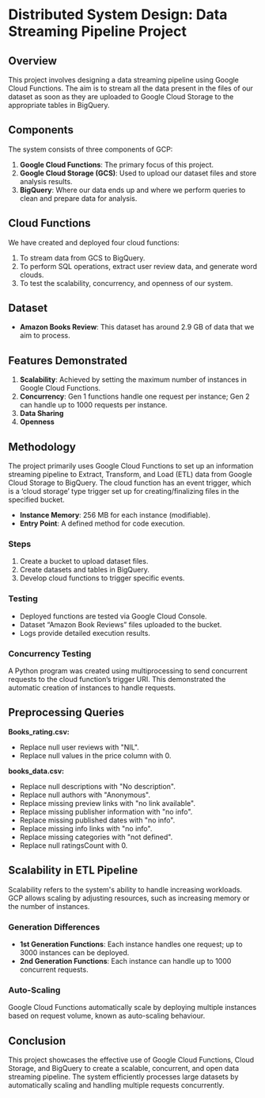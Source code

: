 # Distributed System Design: Data Streaming Pipeline Project


## Overview
This project involves designing a data streaming pipeline using Google Cloud Functions. The aim is to stream all the data present in the files of our dataset as soon as they are uploaded to Google Cloud Storage to the appropriate tables in BigQuery.

## Components
The system consists of three components of GCP:
1. **Google Cloud Functions**: The primary focus of this project.
2. **Google Cloud Storage (GCS)**: Used to upload our dataset files and store analysis results.
3. **BigQuery**: Where our data ends up and where we perform queries to clean and prepare data for analysis.

## Cloud Functions
We have created and deployed four cloud functions:
1. To stream data from GCS to BigQuery.
2. To perform SQL operations, extract user review data, and generate word clouds.
3. To test the scalability, concurrency, and openness of our system.

## Dataset
- **Amazon Books Review**: This dataset has around 2.9 GB of data that we aim to process.

## Features Demonstrated
1. **Scalability**: Achieved by setting the maximum number of instances in Google Cloud Functions.
2. **Concurrency**: Gen 1 functions handle one request per instance; Gen 2 can handle up to 1000 requests per instance.
3. **Data Sharing**
4. **Openness**

## Methodology
The project primarily uses Google Cloud Functions to set up an information streaming pipeline to Extract, Transform, and Load (ETL) data from Google Cloud Storage to BigQuery. The cloud function has an event trigger, which is a ‘cloud storage’ type trigger set up for creating/finalizing files in the specified bucket.

- **Instance Memory**: 256 MB for each instance (modifiable).
- **Entry Point**: A defined method for code execution.

### Steps
1. Create a bucket to upload dataset files.
2. Create datasets and tables in BigQuery.
3. Develop cloud functions to trigger specific events.

### Testing
- Deployed functions are tested via Google Cloud Console.
- Dataset “Amazon Book Reviews” files uploaded to the bucket.
- Logs provide detailed execution results.

### Concurrency Testing
A Python program was created using multiprocessing to send concurrent requests to the cloud function’s trigger URI. This demonstrated the automatic creation of instances to handle requests.

## Preprocessing Queries
**Books_rating.csv:**
- Replace null user reviews with "NIL".
- Replace null values in the price column with 0.

**books_data.csv:**
- Replace null descriptions with "No description".
- Replace null authors with "Anonymous".
- Replace missing preview links with "no link available".
- Replace missing publisher information with "no info".
- Replace missing published dates with "no info".
- Replace missing info links with "no info".
- Replace missing categories with "not defined".
- Replace null ratingsCount with 0.

## Scalability in ETL Pipeline
Scalability refers to the system's ability to handle increasing workloads. GCP allows scaling by adjusting resources, such as increasing memory or the number of instances.

### Generation Differences
- **1st Generation Functions**: Each instance handles one request; up to 3000 instances can be deployed.
- **2nd Generation Functions**: Each instance can handle up to 1000 concurrent requests.

### Auto-Scaling
Google Cloud Functions automatically scale by deploying multiple instances based on request volume, known as auto-scaling behaviour.

## Conclusion
This project showcases the effective use of Google Cloud Functions, Cloud Storage, and BigQuery to create a scalable, concurrent, and open data streaming pipeline. The system efficiently processes large datasets by automatically scaling and handling multiple requests concurrently.

